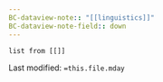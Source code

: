 ```yaml
---
BC-dataview-note:: "[[linguistics]]"
BC-dataview-note-field:: down
---
```

```dataview
list from [[]]
```
Last modified: `=this.file.mday`